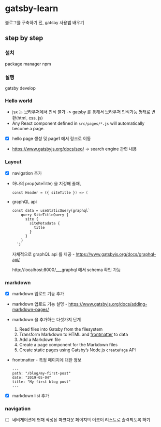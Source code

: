 # gatsby-learn
블로그를 구축하기 전, gatsby 사용법 배우기



## step by step

### 설치

package manager npm

### 실행

gatsby develop

### Hello world

- jsx 는 브라우저에서 인식 불가 -> gatsby 를 통해서 브라우저 인식가능 형태로 변환(html, css, js)
- Any React component defined in `src/pages/*.js` will automatically become a page.
- [x] hello page 생성 및 page1 에서 링크로 이동

- https://www.gatsbyjs.org/docs/seo/ -> search engine 관련 내용 

### Layout

- [x] navigation 추가

- 하나의 prop(siteTitle) 을 지정해 줄때,  

    ```
    const Header = ({ siteTitle }) => (
    ```

- graphQL api

    ```
    const data = useStaticQuery(graphql`
        query SiteTitleQuery {
          site {
            siteMetadata {
              title
            }
          }
        }
      `)
    ```
    
    자체적으로 graphQL api 를 제공 - https://www.gatsbyjs.org/docs/graphql-api/
    
    http://localhost:8000/___graphql 에서 schema 확인 가능 

### markdown 

- [x] markdown 업로드 기능 추가

- markdown 업로드 기능 설명 - https://www.gatsbyjs.org/docs/adding-markdown-pages/

- markdown 을 추가하는 다섯가지 단계

    1. Read files into Gatsby from the filesystem
    2. Transform Markdown to HTML and [frontmatter](https://www.gatsbyjs.org/docs/adding-markdown-pages/#frontmatter-for-metadata-in-markdown-files) to data
    3. Add a Markdown file
    4. Create a page component for the Markdown files
    5. Create static pages using Gatsby’s Node.js `createPage` API
    
- frontmatter - 특정 페이지에 대한 정보

    ```
    ---
    path: "/blog/my-first-post"
    date: "2019-05-04"
    title: "My first blog post"
    ---
    ```
- [x] markdown list 추가

### navigation

- [ ] 네비게이션에 현재 작성된 마크다운 페이지의 이름이 리스트로 출력되도록 하기 